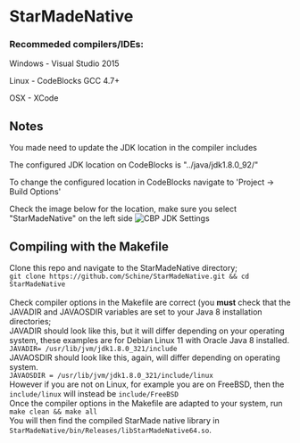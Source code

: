 # StarMadeNative

### Recommeded compilers/IDEs:

Windows - Visual Studio 2015

Linux - CodeBlocks GCC 4.7+

OSX - XCode

## Notes

You made need to update the JDK location in the compiler includes

The configured JDK location on CodeBlocks is "../java/jdk1.8.0_92/"

To change the configured location in CodeBlocks navigate to 'Project -> Build Options'

Check the image below for the location, make sure you select "StarMadeNative" on the left side
![CBP JDK Settings](http://i.imgur.com/codt2kl.png)

## Compiling with the Makefile
Clone this repo and navigate to the StarMadeNative directory; <br>
`git clone https://github.com/Schine/StarMadeNative.git && cd StarMadeNative`<br><br>
Check compiler options in the Makefile are correct (you **must** check that the JAVADIR and JAVAOSDIR variables are set to your Java 8 installation directories; <br>
JAVADIR should look like this, but it will differ depending on your operating system, these examples are for Debian Linux 11 with Oracle Java 8 installed.<br>
`JAVADIR= /usr/lib/jvm/jdk1.8.0_321/include`<br>
JAVAOSDIR should look like this, again, will differ depending on operating system.<br>
`JAVAOSDIR = /usr/lib/jvm/jdk1.8.0_321/include/linux`<br>
However if you are not on Linux, for example you are on FreeBSD, then the `include/linux` will instead be `include/FreeBSD`<br>
Once the compiler options in the Makefile are adapted to your system, run <br>
`make clean && make all`<br>
You will then find the compiled StarMade native library in `StarMadeNative/bin/Releases/libStarMadeNative64.so`.
